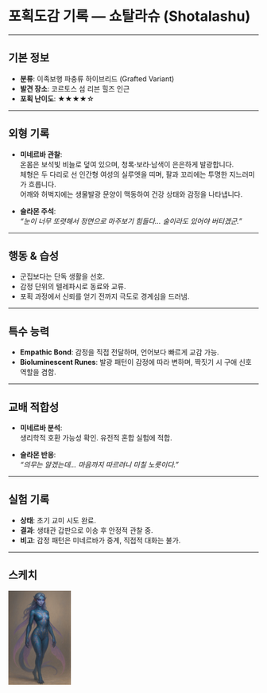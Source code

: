 # 포획도감 기록 — 쇼탈라슈 (Shotalashu)

---

## 기본 정보
- **분류**: 이족보행 파충류 하이브리드 (Grafted Variant)
- **발견 장소**: 코르토스 섬 리븐 힐즈 인근
- **포획 난이도**: ★★★★☆

---

## 외형 기록
- **미네르바 관찰**:  
  온몸은 보석빛 비늘로 덮여 있으며, 청록·보라·남색이 은은하게 발광합니다.  
  체형은 두 다리로 선 인간형 여성의 실루엣을 띠며, 팔과 꼬리에는 투명한 지느러미가 흐릅니다.  
  어깨와 허벅지에는 생물발광 문양이 맥동하여 건강 상태와 감정을 나타냅니다.

- **슬라몬 주석**:  
  *“눈이 너무 또렷해서 정면으로 마주보기 힘들다… 술이라도 있어야 버티겠군.”*

---

## 행동 & 습성
- 군집보다는 단독 생활을 선호.  
- 감정 단위의 텔레파시로 동료와 교류.  
- 포획 과정에서 신뢰를 얻기 전까지 극도로 경계심을 드러냄.  

---

## 특수 능력
- **Empathic Bond**: 감정을 직접 전달하며, 언어보다 빠르게 교감 가능.  
- **Bioluminescent Runes**: 발광 패턴이 감정에 따라 변하며, 짝짓기 시 구애 신호 역할을 겸함.  

---

## 교배 적합성
- **미네르바 분석**:  
  생리학적 호환 가능성 확인. 유전적 혼합 실험에 적합.  

- **슬라몬 반응**:  
  *“의무는 알겠는데… 마음까지 따르려니 미칠 노릇이다.”*

---

## 실험 기록
- **상태**: 초기 교미 시도 완료.  
- **결과**: 생태관 갑판으로 이송 후 안정적 관찰 중.  
- **비고**: 감정 패턴은 미네르바가 중계, 직접적 대화는 불가.  

---

## 스케치
<img alt="Shotalashu" title="Shotalashu" src="Shotalashu.PNG" style="width: 25%; height: auto;">
